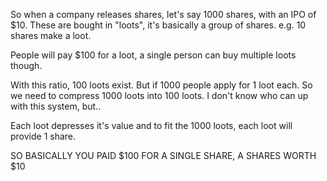 So when a company releases shares, let's say 1000 shares, with an IPO of $10.
These are bought in "loots", it's basically a group of shares.
e.g. 10 shares make a loot.

People will pay $100 for a loot, a single person can buy multiple loots though.

With this ratio, 100 loots exist.
But if 1000 people apply for 1 loot each.
So we need to compress 1000 loots into 100 loots.
I don't know who can up with this system, but..

Each loot depresses it's value and to fit the 1000 loots, each loot will provide 1 share.

SO BASICALLY YOU PAID $100 FOR A SINGLE SHARE, A SHARES WORTH $10
